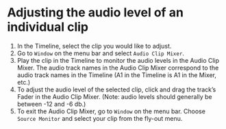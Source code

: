 # Adjusting the audio level of an individual clip

1. In the Timeline, select the clip you would like to adjust.
2. Go to `Window` on the menu bar and select `Audio Clip Mixer`.
3. Play the clip in the Timeline to monitor the audio levels in the Audio Clip Mixer. The audio track names in the Audio Clip Mixer correspond to the audio track names in the Timeline (A1 in the Timeline is A1 in the Mixer, etc.)
4. To adjust the audio level of the selected clip, click and drag the track’s Fader in the Audio Clip Mixer. (Note: audio levels should generally be between -12 and -6 db.)
5. To exit the Audio Clip Mixer, go to `Window` on the menu bar. Choose `Source Monitor` and select your clip from the fly-out menu.

